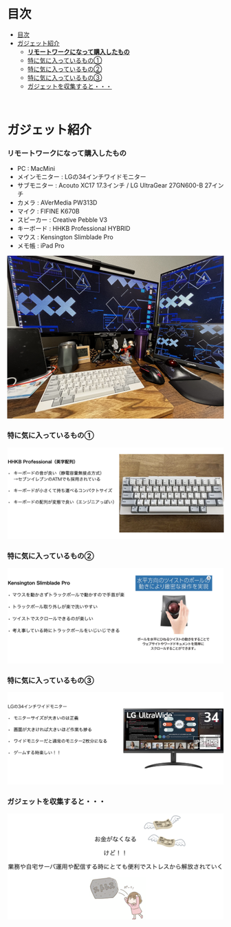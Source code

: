 # 目次
- [目次](#目次)
- [ガジェット紹介](#ガジェット紹介)
    - [**リモートワークになって購入したもの**](#リモートワークになって購入したもの)
    - [特に気に入っているもの①](#特に気に入っているもの)
    - [特に気に入っているもの②](#特に気に入っているもの-1)
    - [特に気に入っているもの③](#特に気に入っているもの-2)
    - [ガジェットを収集すると・・・](#ガジェットを収集すると)

<br>

# ガジェット紹介

### **リモートワークになって購入したもの**

- PC : MacMini
- メインモニター : LGの34インチワイドモニター
- サブモニター : Acouto XC17 17.3インチ / LG UltraGear 27GN600-B 27インチ
- カメラ : AVerMedia PW313D
- マイク : FIFINE K670B
- スピーカー : Creative Pebble V3
- キーボード : HHKB Professional HYBRID
- マウス : Kensington Slimblade Pro
- メモ帳 : iPad Pro

![](/ETC/ガジェット紹介/image/IMG_3058.jpg)

### 特に気に入っているもの①

![](/ETC/ガジェット紹介/image/Untitled0.png)

### 特に気に入っているもの②

![](/ETC/ガジェット紹介/image/Untitled1.png)

### 特に気に入っているもの③

![](/ETC/ガジェット紹介/image/Untitled2.png)

### ガジェットを収集すると・・・

![](/ETC/ガジェット紹介/image/Untitled3.png)

